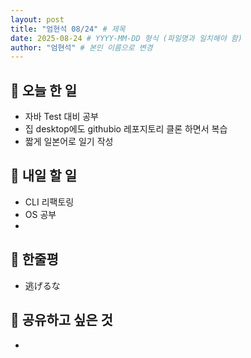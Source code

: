 ```yaml
---
layout: post
title: "엄현석 08/24" # 제목
date: 2025-08-24 # YYYY-MM-DD 형식 (파일명과 일치해야 함)
author: "엄현석" # 본인 이름으로 변경
---
```

## 📝 오늘 한 일

- 자바 Test 대비 공부
- 집 desktop에도 githubio 레포지토리 클론 하면서 복습
- 짧게 일본어로 일기 작성

## 🎯 내일 할 일

- CLI 리팩토링
- OS 공부
- 

## 💭 한줄평

- 逃げるな

## 🔗 공유하고 싶은 것

- 